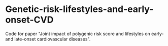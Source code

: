 # Genetic-risk-lifestyles-and-early-onset-CVD
Code for paper "Joint impact of polygenic risk score and lifestyles on early- and late-onset cardiovascular diseases".
